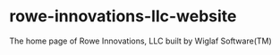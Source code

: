 # rowe-innovations-llc-website

The home page of Rowe Innovations, LLC built by Wiglaf Software(TM)

